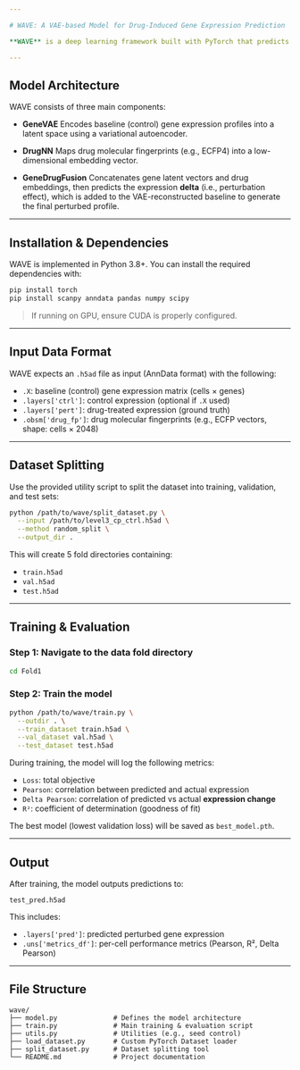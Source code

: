 ```yaml
---

# WAVE: A VAE-based Model for Drug-Induced Gene Expression Prediction

**WAVE** is a deep learning framework built with PyTorch that predicts drug-induced gene expression changes. It leverages a **Variational Autoencoder (VAE)** to capture the latent representation of baseline gene expression and combines it with drug molecular fingerprints to model transcriptomic perturbations.

---
```


##  Model Architecture

WAVE consists of three main components:

* **GeneVAE**
  Encodes baseline (control) gene expression profiles into a latent space using a variational autoencoder.

* **DrugNN**
  Maps drug molecular fingerprints (e.g., ECFP4) into a low-dimensional embedding vector.

* **GeneDrugFusion**
  Concatenates gene latent vectors and drug embeddings, then predicts the expression **delta** (i.e., perturbation effect), which is added to the VAE-reconstructed baseline to generate the final perturbed profile.



---

## Installation & Dependencies

WAVE is implemented in Python 3.8+. You can install the required dependencies with:

```bash
pip install torch
pip install scanpy anndata pandas numpy scipy
```

> If running on GPU, ensure CUDA is properly configured.

---

## Input Data Format

WAVE expects an `.h5ad` file as input (AnnData format) with the following:

* `.X`: baseline (control) gene expression matrix (cells × genes)
* `.layers['ctrl']`: control expression (optional if `.X` used)
* `.layers['pert']`: drug-treated expression (ground truth)
* `.obsm['drug_fp']`: drug molecular fingerprints (e.g., ECFP vectors, shape: cells × 2048)

---

## Dataset Splitting

Use the provided utility script to split the dataset into training, validation, and test sets:

```bash
python /path/to/wave/split_dataset.py \
  --input /path/to/level3_cp_ctrl.h5ad \
  --method random_split \
  --output_dir .
```

This will create 5 fold directories containing:

* `train.h5ad`
* `val.h5ad`
* `test.h5ad`

---

## Training & Evaluation

### Step 1: Navigate to the data fold directory

```bash
cd Fold1
```

### Step 2: Train the model

```bash
python /path/to/wave/train.py \
  --outdir . \
  --train_dataset train.h5ad \
  --val_dataset val.h5ad \
  --test_dataset test.h5ad
```

During training, the model will log the following metrics:

* `Loss`: total objective
* `Pearson`: correlation between predicted and actual expression
* `Delta Pearson`: correlation of predicted vs actual **expression change**
* `R²`: coefficient of determination (goodness of fit)

The best model (lowest validation loss) will be saved as `best_model.pth`.

---

## Output

After training, the model outputs predictions to:

```
test_pred.h5ad
```

This includes:

* `.layers['pred']`: predicted perturbed gene expression
* `.uns['metrics_df']`: per-cell performance metrics (Pearson, R², Delta Pearson)

---

## File Structure

```
wave/
├── model.py              # Defines the model architecture
├── train.py              # Main training & evaluation script
├── utils.py              # Utilities (e.g., seed control)
├── load_dataset.py       # Custom PyTorch Dataset loader
├── split_dataset.py      # Dataset splitting tool
└── README.md             # Project documentation
```